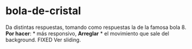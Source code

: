 # bola-de-cristal

Da distintas respuestas, tomando como respuestas la de la famosa bola 8.
**Por hacer**: * más responsivo, 
**Arreglar** * el movimiento que sale del background. FIXED    Ver sliding.

